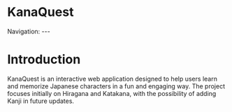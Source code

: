 # KanaQuest
Navigation: --- 
# Introduction
KanaQuest is an interactive web application designed to help users learn and memorize Japanese characters in a fun and engaging way. The project focuses initially on Hiragana and Katakana, with the possibility of adding Kanji in future updates.

